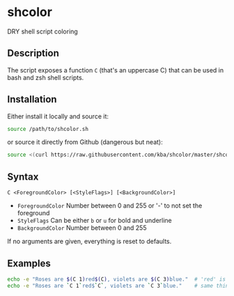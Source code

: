 # shcolor

DRY shell script coloring

## Description

The script exposes a function `C` (that's an uppercase C) that can be used
in bash and zsh shell scripts.

## Installation

Either install it locally and source it:

```bash
source /path/to/shcolor.sh
```

or source it directly from Github (dangerous but neat):

```bash
source <(curl https://raw.githubusercontent.com/kba/shcolor/master/shcolor.sh)
```

## Syntax

```
C <ForegroundColor> [<StyleFlags>] [<BackgroundColor>]
```

* `ForegroundColor` Number between 0 and 255 or '-' to not set the foreground
* `StyleFlags` Can be either `b` or `u` for bold and underline
* `BackgroundColor` Number between 0 and 255

If no arguments are given, everything is reset to defaults.

## Examples

```bash
echo -e "Roses are $(C 1)red$(C), violets are $(C 3)blue."  # 'red' is printed in red, 'violet' in blue
echo -e "Roses are `C 1`red$`C`, violets are `C 3`blue."    # same thing different syntax
```
